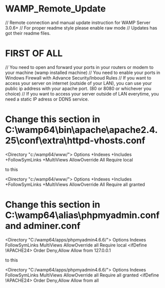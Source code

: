 # WAMP_Remote_Update
// Remote connection and manual update instruction for WAMP Server 3.0.6+
// For proper readme style please enable raw mode
// Updates has got their readme files.

# FIRST OF ALL
// You need to open and forward your ports in your routers or modem to your machine (wamp installed machine)
// You need to enable your ports in Windows Firewall with Advance Security/Inboud Rules
// If you want to access your server on internet (outside of your LAN), you can use your public ip address with your apache port. (80 or 8080 or whichever you choice)
// If you want to access your server outside of LAN everytime, you need a static IP adress or DDNS service. 

# Change this section in C:\wamp64\bin\apache\apache2.4.25\conf\extra\httpd-vhosts.conf

<Directory  "c:/wamp64/www/">
		Options +Indexes +Includes +FollowSymLinks +MultiViews
		AllowOverride All
		Require local
	</Directory>
  
  to this
  
  <Directory  "c:/wamp64/www/">
		Options +Indexes +Includes +FollowSymLinks +MultiViews
		AllowOverride All
		Require all granted
	</Directory>

# Change this section in C:\wamp64\alias\phpmyadmin.conf and adminer.conf
<Directory "C:/wamp64/apps/phpmyadmin4.6.6/">
	Options Indexes FollowSymLinks MultiViews
  AllowOverride all
  <ifDefine APACHE24>
		Require local
	</ifDefine>
	<ifDefine !APACHE24>
		Order Deny,Allow
    Allow from 127.0.0.1
	</ifDefine>

to this

<Directory "C:/wamp64/apps/phpmyadmin4.6.6/">
	Options Indexes FollowSymLinks MultiViews
  AllowOverride all
  <ifDefine APACHE24>
		Require all granted
	</ifDefine>
	<ifDefine !APACHE24>
		Order Deny,Allow
    Allow from all
	</ifDefine>
